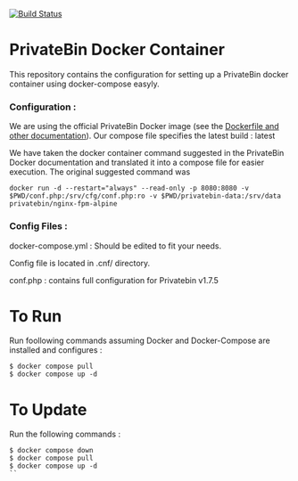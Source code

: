 [![Build Status](https://travis-ci.org/gabrielesh/PrivateBin.svg?branch=master)](https://travis-ci.org/gabrielesh/PrivateBin)

# PrivateBin Docker Container

This repository contains the configuration for setting up a PrivateBin docker container using docker-compose easyly.

### Configuration : 
We are using the official PrivateBin Docker image (see the [Dockerfile and other documentation](https://hub.docker.com/r/privatebin/nginx-fpm-alpine/)). Our compose file specifies the latest build : latest

We have taken the docker container command suggested in the PrivateBin Docker documentation and translated it into a compose file for easier execution. The original suggested command was
 ```
 docker run -d --restart="always" --read-only -p 8080:8080 -v $PWD/conf.php:/srv/cfg/conf.php:ro -v $PWD/privatebin-data:/srv/data privatebin/nginx-fpm-alpine
 ```
### Config Files : 

docker-compose.yml : Should be edited to fit your needs.

Config file is located in .cnf/ directory.

conf.php : contains full configuration for Privatebin v1.7.5


# To Run

Run foollowing commands assuming Docker and Docker-Compose are installed and configures : 
```
$ docker compose pull
$ docker compose up -d
```
# To Update 

Run the following commands : 
```
$ docker compose down
$ docker compose pull
$ docker compose up -d
``
